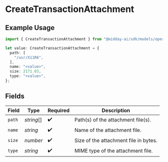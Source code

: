 # CreateTransactionAttachment

## Example Usage

```typescript
import { CreateTransactionAttachment } from "@midday-ai/sdk/models/operations";

let value: CreateTransactionAttachment = {
  path: [
    "/usr/X11R6",
  ],
  name: "<value>",
  size: 2171.03,
  type: "<value>",
};
```

## Fields

| Field                                 | Type                                  | Required                              | Description                           |
| ------------------------------------- | ------------------------------------- | ------------------------------------- | ------------------------------------- |
| `path`                                | *string*[]                            | :heavy_check_mark:                    | Path(s) of the attachment file(s).    |
| `name`                                | *string*                              | :heavy_check_mark:                    | Name of the attachment file.          |
| `size`                                | *number*                              | :heavy_check_mark:                    | Size of the attachment file in bytes. |
| `type`                                | *string*                              | :heavy_check_mark:                    | MIME type of the attachment file.     |